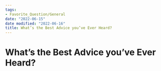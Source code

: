 ```yaml
---
tags:
- Favorite_Question/General
date: "2022-06-15"
date modified: "2022-06-16"
title: What’s the Best Advice you’ve Ever Heard?
---
```


# What’s the Best Advice you’ve Ever Heard?
